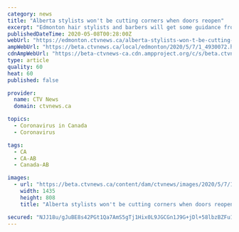 ```yaml
---
category: news
title: "Alberta stylists won't be cutting corners when doors reopen"
excerpt: "Edmonton hair stylists and barbers will get some guidance from the government on how to minimize COVID-19 risks before services resume this month, but some are bristling at the idea of opening their shops soon."
publishedDateTime: 2020-05-08T00:28:00Z
webUrl: "https://edmonton.ctvnews.ca/alberta-stylists-won-t-be-cutting-corners-when-doors-reopen-1.4930072"
ampWebUrl: "https://beta.ctvnews.ca/local/edmonton/2020/5/7/1_4930072.html"
cdnAmpWebUrl: "https://beta-ctvnews-ca.cdn.ampproject.org/c/s/beta.ctvnews.ca/local/edmonton/2020/5/7/1_4930072.html"
type: article
quality: 60
heat: 60
published: false

provider:
  name: CTV News
  domain: ctvnews.ca

topics:
  - Coronavirus in Canada
  - Coronavirus

tags:
  - CA
  - CA-AB
  - Canada-AB

images:
  - url: "https://beta.ctvnews.ca/content/dam/ctvnews/images/2020/5/7/1_4930092.png?cache_timestamp=1588897602739"
    width: 1435
    height: 808
    title: "Alberta stylists won't be cutting corners when doors reopen"

secured: "NJJ18u/gJuBE8s42PGt1Qa7AmS5gTj1Hix0L9JGCGn1J9G+jDl+58lbzBZFu1JQPRh1S0W7cX1y9ykL2KAMmrGWk1ghm9fdr6s4peZKRFXr6/QOtmUH9aTEc35gZjOd/qOtXIXWwv6k6aNQawcCZ4OkJkqnrtcA8Wq20BudyIcuaUI/26I3xsHLXzSpLakd+pgeBpdxz8PXW6cO7TWLRjUMPvLyHwB4oZpByxYMNBgfagFNTyE2QdrY7eOTr27JubSnJeLTm8L0z77OauGqrBQ6IO+l1CHktqfPvQdNK9s/fw6IWnVNh6CQFegB8RwoW;kTbCC80dVHCJNkHQtlDguw=="
---
```


